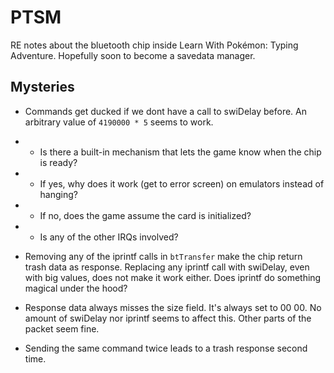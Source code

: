 # PTSM

RE notes about the bluetooth chip inside Learn With Pokémon: Typing Adventure. Hopefully soon to become a savedata manager.

## Mysteries

- Commands get ducked if we dont have a call to swiDelay before. An arbitrary value of `4190000 * 5` seems to work.
- - Is there a built-in mechanism that lets the game know when the chip is ready?
- - If yes, why does it work (get to error screen) on emulators instead of hanging?
- - If no, does the game assume the card is initialized?
- - Is any of the other IRQs involved?

- Removing any of the iprintf calls in `btTransfer` make the chip return trash data as response. Replacing any iprintf call with swiDelay, even with big values, does not make it work either. Does iprintf do something magical under the hood?

- Response data always misses the size field. It's always set to 00 00. No amount of swiDelay nor iprintf seems to affect this. Other parts of the packet seem fine.

- Sending the same command twice leads to a trash response second time.